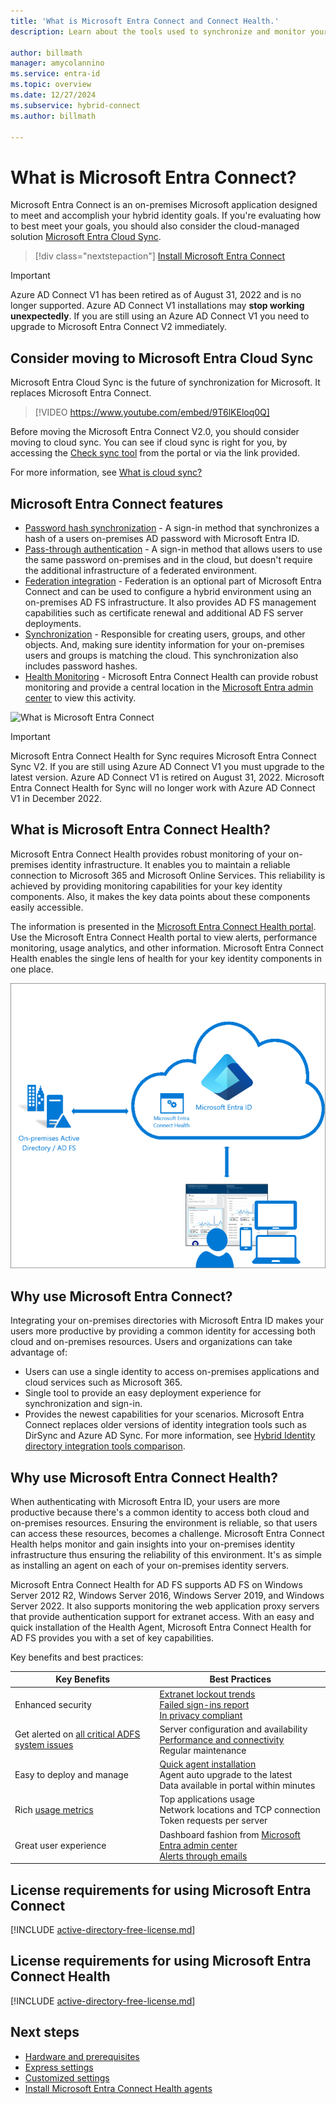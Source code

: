 ```yaml
---
title: 'What is Microsoft Entra Connect and Connect Health.'
description: Learn about the tools used to synchronize and monitor your on-premises environment with Microsoft Entra ID.

author: billmath
manager: amycolannino
ms.service: entra-id
ms.topic: overview
ms.date: 12/27/2024
ms.subservice: hybrid-connect
ms.author: billmath

---
```


# What is Microsoft Entra Connect?

Microsoft Entra Connect is an on-premises Microsoft application designed to meet and accomplish your hybrid identity goals. If you're evaluating how to best meet your goals, you should also consider the cloud-managed solution [Microsoft Entra Cloud Sync](/azure/active-directory/cloud-sync/what-is-cloud-sync).


> [!div class="nextstepaction"]
> [Install Microsoft Entra Connect](https://www.microsoft.com/download/details.aspx?id=47594)
> 


 >[!IMPORTANT]
 >Azure AD Connect V1 has been retired as of August 31, 2022 and is no longer supported. Azure AD Connect V1 installations may **stop working unexpectedly**. If you are still using an Azure AD Connect V1 you need to upgrade to Microsoft Entra Connect V2 immediately.

<a name='consider-moving-to-azure-ad-connect-cloud-sync'></a>

## Consider moving to Microsoft Entra Cloud Sync
Microsoft Entra Cloud Sync is the future of synchronization for Microsoft.  It replaces Microsoft Entra Connect.  

> [!VIDEO https://www.youtube.com/embed/9T6lKEloq0Q]

Before moving the Microsoft Entra Connect V2.0, you should consider moving to cloud sync.  You can see if cloud sync is right for you, by accessing the [Check sync tool](https://aka.ms/M365Wizard) from the portal or via the link provided.

For more information, see [What is cloud sync?](/azure/active-directory/cloud-sync/what-is-cloud-sync)

<a name='azure-ad-connect-features'></a>

## Microsoft Entra Connect features
     
- [Password hash synchronization](whatis-phs.md) - A sign-in method that synchronizes a hash of a users on-premises AD password with Microsoft Entra ID.
- [Pass-through authentication](how-to-connect-pta.md) - A sign-in method that allows users to use the same password on-premises and in the cloud, but doesn't require the additional infrastructure of a federated environment.
- [Federation integration](how-to-connect-fed-whatis.md) - Federation is an optional part of Microsoft Entra Connect and can be used to configure a hybrid environment using an on-premises AD FS infrastructure. It also provides AD FS management capabilities such as certificate renewal and additional AD FS server deployments.
- [Synchronization](how-to-connect-sync-whatis.md) - Responsible for creating users, groups, and other objects. And, making sure identity information for your on-premises users and groups is matching the cloud. This synchronization also includes password hashes.
- [Health Monitoring](whatis-azure-ad-connect.md#what-is-azure-ad-connect-health) - Microsoft Entra Connect Health can provide robust monitoring and provide a central location in the [Microsoft Entra admin center](https://entra.microsoft.com) to view this activity. 


![What is Microsoft Entra Connect](~/identity/hybrid/media/whatis-hybrid-identity/arch.png)

> [!IMPORTANT]
> Microsoft Entra Connect Health for Sync requires Microsoft Entra Connect Sync V2. If you are still using Azure AD Connect V1 you must upgrade to the latest version. 
> Azure AD Connect V1 is retired on August 31, 2022. Microsoft Entra Connect Health for Sync will no longer work with Azure AD Connect V1 in December 2022.



<a name='what-is-azure-ad-connect-health'></a>

## What is Microsoft Entra Connect Health?

Microsoft Entra Connect Health provides robust monitoring of your on-premises identity infrastructure. It enables you to maintain a reliable connection to Microsoft 365 and Microsoft Online Services.  This reliability is achieved by providing monitoring capabilities for your key identity components. Also, it makes the key data points about these components easily accessible.

The information is presented in the [Microsoft Entra Connect Health portal](https://aka.ms/aadconnecthealth). Use the Microsoft Entra Connect Health portal to view alerts, performance monitoring, usage analytics, and other information. Microsoft Entra Connect Health enables the single lens of health for your key identity components in one place.

![What is Microsoft Entra Connect Health](./media/whatis-hybrid-identity-health/aadconnecthealth2.png)

<a name='why-use-azure-ad-connect'></a>

## Why use Microsoft Entra Connect?
Integrating your on-premises directories with Microsoft Entra ID makes your users more productive by providing a common identity for accessing both cloud and on-premises resources. Users and organizations can take advantage of:

* Users can use a single identity to access on-premises applications and cloud services such as Microsoft 365.
* Single tool to provide an easy deployment experience for synchronization and sign-in.
* Provides the newest capabilities for your scenarios. Microsoft Entra Connect replaces older versions of identity integration tools such as DirSync and Azure AD Sync. For more information, see [Hybrid Identity directory integration tools comparison](~/identity/hybrid/index.yml).

<a name='why-use-azure-ad-connect-health'></a>

## Why use Microsoft Entra Connect Health?
When authenticating with Microsoft Entra ID, your users are more productive because there's a common identity to access both cloud and on-premises resources. Ensuring the environment is reliable, so that users can access these resources, becomes a challenge. Microsoft Entra Connect Health helps monitor and gain insights into your on-premises identity infrastructure thus ensuring the reliability of this environment. It's as simple as installing an agent on each of your on-premises identity servers.

Microsoft Entra Connect Health for AD FS supports AD FS on Windows Server 2012 R2, Windows Server 2016, Windows Server 2019, and Windows Server 2022. It also supports monitoring the web application proxy servers that provide authentication support for extranet access. With an easy and quick installation of the Health Agent, Microsoft Entra Connect Health for AD FS provides you with a set of key capabilities.

Key benefits and best practices:

|Key Benefits|Best Practices|
|-----|-----|
|Enhanced security|[Extranet lockout trends](how-to-connect-health-adfs.md#usage-analytics-for-ad-fs)</br>[Failed sign-ins report](how-to-connect-health-adfs-risky-ip.md)</br>[In privacy compliant](reference-connect-health-user-privacy.md)|
|Get alerted on [all critical ADFS system issues](how-to-connect-health-alert-catalog.md#alerts-for-active-directory-federation-services)|Server configuration and availability</br>[Performance and connectivity](how-to-connect-health-adfs.md#performance-monitoring-for-ad-fs)</br>Regular maintenance|
|Easy to deploy and manage|[Quick agent installation](how-to-connect-health-agent-install.md#install-the-agent-for-ad-fs)</br>Agent auto upgrade to the latest</br>Data available in portal within minutes|
Rich [usage metrics](how-to-connect-health-adfs.md#usage-analytics-for-ad-fs)|Top applications usage</br>Network locations and TCP connection</br>Token requests per server|
|Great user experience|Dashboard fashion from [Microsoft Entra admin center](https://entra.microsoft.com)</br>[Alerts through emails](how-to-connect-health-adfs.md#alerts-for-ad-fs)|


<a name='license-requirements-for-using-azure-ad-connect'></a>

## License requirements for using Microsoft Entra Connect

[!INCLUDE [active-directory-free-license.md](~/includes/entra-free-license.md)]

<a name='license-requirements-for-using-azure-ad-connect-health'></a>

## License requirements for using Microsoft Entra Connect Health
[!INCLUDE [active-directory-free-license.md](~/includes/entra-p1-license.md)]

## Next steps

- [Hardware and prerequisites](how-to-connect-install-prerequisites.md) 
- [Express settings](how-to-connect-install-express.md)
- [Customized settings](how-to-connect-install-custom.md)
- [Install Microsoft Entra Connect Health agents](how-to-connect-health-agent-install.md)
